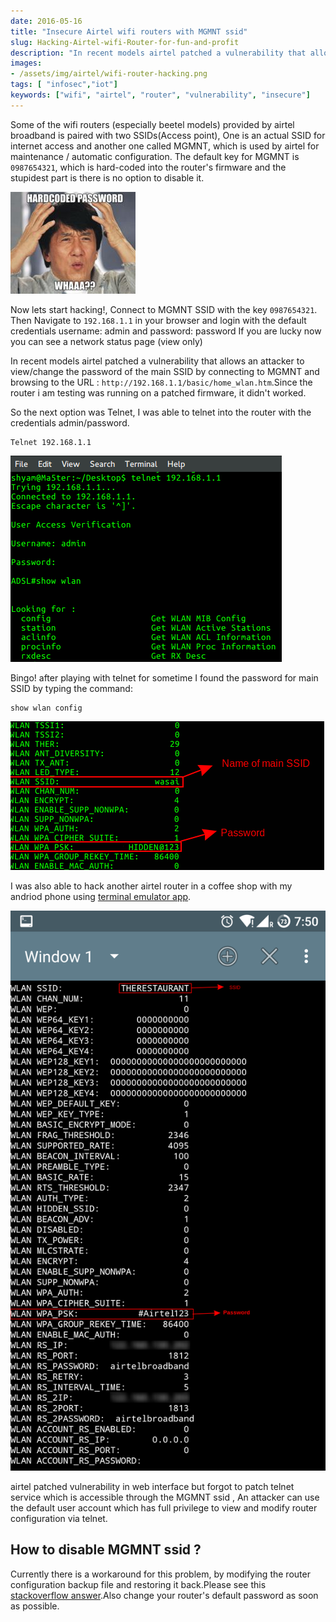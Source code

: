 ```yaml
---
date: 2016-05-16
title: "Insecure Airtel wifi routers with MGMNT ssid"
slug: Hacking-Airtel-wifi-Router-for-fun-and-profit
description: "In recent models airtel patched a vulnerability that allows an attacker to view/change the password of the main SSID by connecting to MGMNT"
images:
- /assets/img/airtel/wifi-router-hacking.png
tags: [ "infosec","iot"]
keywords: ["wifi", "airtel", "router", "vulnerability", "insecure"]
---
```



 Some of the wifi routers (especially beetel models) provided by airtel broadband is paired with two SSIDs(Access point), One is an actual SSID for internet access and another one called MGMNT, which is used by airtel for maintenance / automatic configuration. 
 The default key for MGMNT is `0987654321`, which is hard-coded into the router's firmware and the stupidest part is there is no option to disable it.

![password meme](/assets/img/airtel/hardcoded-password-meme.jpg)

Now lets start hacking!, Connect to MGMNT SSID with the key `0987654321`.
Then Navigate to `192.168.1.1` in your browser and login with the default credentials username: admin and password: password
If you are lucky now you can see a network status page (view only) 


In recent models airtel patched a vulnerability that allows an attacker to view/change the password of the main SSID by connecting to MGMNT and browsing to the URL : `http://192.168.1.1/basic/home_wlan.htm`.Since the router i am testing was running on a patched firmware, it didn't worked.

So the next option was Telnet, I was able to telnet into the router with the credentials admin/password.

```
Telnet 192.168.1.1
```
![hacking router](/assets/img/airtel/wifi-router-hacking.png  "Airtel router telnet ")

Bingo! after playing with telnet for sometime I found the password for main SSID by typing the command:

```
show wlan config
```
![router password](/assets/img/airtel/airtel-wifi-password.png  "hacking airtel wifi password ")

I was also able to hack another airtel router in a coffee shop with my andriod phone using [terminal emulator app](https://play.google.com/store/apps/details?id=jackpal.androidterm&hl=en).

![router hacking](/assets/img/airtel/airtel-wifi-android-hacking.png)

airtel patched vulnerability in web interface but forgot to patch telnet service which is accessible through the MGMNT ssid , An attacker can use the default user account which has full privilege to view and modify router configuration via telnet.


## How to disable MGMNT ssid ?
Currently there is a workaround for this problem, by modifying the router configuration backup file and restoring it back.Please see this [stackoverflow answer](http://superuser.com/questions/449289/how-to-prevent-wifi-router-from-broadcasting-multiple-ssids/925810#925810).Also change your router's default password as soon as possible.








